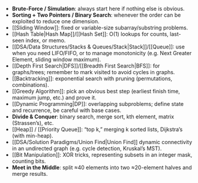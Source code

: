 - **Brute-Force / Simulation**: always start here if nothing else is obvious.
- **Sorting + Two Pointers / Binary Search**: whenever the order can be exploited to reduce one dimension.
- [[Sliding Window]]: fixed or variable-size subarray/substring problems.
- [[Hash Table|Hash Map]]/[[Hash Set]]: O(1) lookups for counts, last-seen index, or memo.
- [[DSA/Data Structures/Stacks & Queues/Stack|Stack]]/[[Queue]]: use when you need LIFO/FIFO, or to manage monotonicity (e.g. Next Greater Element, sliding window maximum).
- [[Depth First Search|DFS]]/[[Breadth First Search|BFS]]: for graphs/trees; remember to mark visited to avoid cycles in graphs.
- [[Backtracking]]: exponential search with pruning (permutations, combinations).
- [[Greedy Algorithm]]: pick an obvious best step (earliest finish time, maximum jump, etc.) and prove it.
- [[Dynamic Programming|DP]]: overlapping subproblems; define state and recurrence, be careful with base cases.
- **Divide & Conquer**: binary search, merge sort, kth element, matrix (Strassen’s), etc.
- [[Heap]] / [[Priority Queue]]: “top k,” merging k sorted lists, Dijkstra’s (with min-heap).
- [[DSA/Solution Paradigms/Union Find|Union Find]] dynamic connectivity in an undirected graph (e.g. cycle detection, Kruskal’s MST).
- [[Bit Manipulation]]: XOR tricks, representing subsets in an integer mask, counting bits.
- **Meet in the Middle**: split ≈40 elements into two ≈20-element halves and merge results.